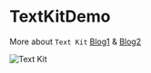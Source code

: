 TextKitDemo
===========

More about `Text Kit` [Blog1](http://esoftmobile.com/2013/10/17/text-kit入门/) & [Blog2](http://esoftmobile.com/2013/10/17/text-kit进阶/)

![Text Kit](https://raw.github.com/tracy-e/TextKitDemo/master/screenshot.png)

